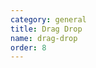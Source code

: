 ```yaml
---
category: general
title: Drag Drop
name: drag-drop
order: 8
---
```



<example name="dar-drag-drop-basic-example" />
